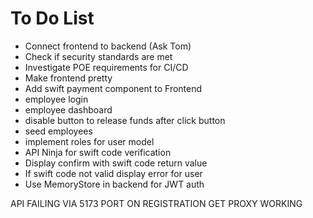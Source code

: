 # To Do List

- Connect frontend to backend (Ask Tom)
- Check if security standards are met
- Investigate POE requirements for CI/CD
- Make frontend pretty
- Add swift payment component to Frontend
- employee login
- employee dashboard
- disable button to release funds after click button
- seed employees
- implement roles for user model
- API Ninja for swift code verification
- Display confirm with swift code return value
- If swift code not valid display error for user
- Use MemoryStore in backend for JWT auth

API FAILING VIA 5173 PORT ON REGISTRATION GET PROXY WORKING
